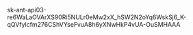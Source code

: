 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